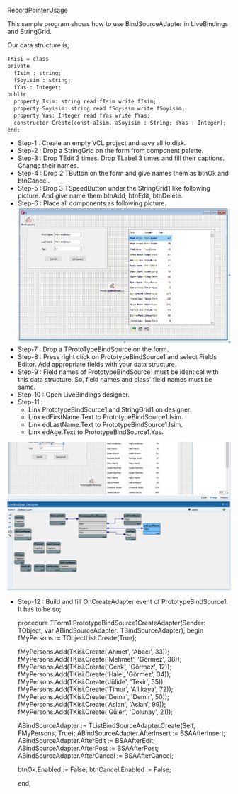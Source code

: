 RecordPointerUsage

This sample program shows how to use BindSourceAdapter in LiveBindings and StringGrid.

Our data structure is;

    TKisi = class
    private
      fIsim : string;
      fSoyisim : string;
      fYas : Integer;
    public
      property Isim: string read fIsim write fIsim;    
      property Soyisim: string read fSoyisim write fSoyisim;
      property Yas: Integer read fYas write fYas;
      constructor Create(const aIsim, aSoyisim : String; aYas : Integer);
    end;
 
 - Step-1 : Create an empty VCL project and save all to disk.
 - Step-2 : Drop a StringGrid on the form from component palette.
 - Step-3 : Drop TEdit 3 times. Drop TLabel 3 times and fill their captions. Change their names. 
 - Step-4 : Drop 2 TButton on the form and give names them as btnOk and btnCancel.
 - Step-5 : Drop 3 TSpeedButton under the StringGrid1 like following picture. And give name them btnAdd, btnEdit, btnDelete.
 - Step-6 : Place all components as following picture.
![Screen view](https://raw.githubusercontent.com/mozpinar/BindSourceSample/master/MainFormPic.png "Screen view")
 - Step-7 : Drop a TProtoTypeBindSource on the form.
 - Step-8 : Press right click on PrototypeBindSource1 and select Fields Editor. Add appropriate fields with your data structure.
 - Step-9 : Field names of PrototypeBindSource1 must be identical with this data structure. So, field names and class' field names must be same.
 - Step-10 : Open LiveBindings designer.
 - Step-11 : 
   - Link PrototypeBindSource1 and StringGrid1 on designer.
   - Link edFirstName.Text to PrototypeBindSource1.Isim.
   - Link edLastName.Text to PrototypeBindSource1.Isim.
   - Link edAge.Text to PrototypeBindSource1.Yas.
   
![LiveBinding view](https://raw.githubusercontent.com/mozpinar/BindSourceSample/master/MainFormLiveBinding.png "LiveBinding")  
 
 - Step-12 : Build and fill OnCreateAdapter event of PrototypeBindSource1. It has to be so;




    procedure TForm1.PrototypeBindSource1CreateAdapter(Sender: TObject;
      var ABindSourceAdapter: TBindSourceAdapter);
    begin
      fMyPersons := TObjectList<TKisi>.Create(True);
    
      fMyPersons.Add(TKisi.Create('Ahmet', 'Abacı', 33));
      fMyPersons.Add(TKisi.Create('Mehmet', 'Görmez', 38));
      fMyPersons.Add(TKisi.Create('Cenk', 'Görmez', 12));
      fMyPersons.Add(TKisi.Create('Hale', 'Görmez', 34));
      fMyPersons.Add(TKisi.Create('Jülide', 'Tekir', 55));
      fMyPersons.Add(TKisi.Create('Timur', 'Allıkaya', 72));
      fMyPersons.Add(TKisi.Create('Demir', 'Demir', 50));
      fMyPersons.Add(TKisi.Create('Aslan', 'Aslan', 99));
      fMyPersons.Add(TKisi.Create('Güler', 'Dolunay', 21));
    
      ABindSourceAdapter := TListBindSourceAdapter<TKisi>.Create(Self, FMyPersons, True);
      ABindSourceAdapter.AfterInsert := BSAAfterInsert;
      ABindSourceAdapter.AfterEdit := BSAAfterEdit;
      ABindSourceAdapter.AfterPost := BSAAfterPost;
      ABindSourceAdapter.AfterCancel := BSAAfterCancel;
    
      btnOk.Enabled := False;
      btnCancel.Enabled := False;
      
    end;
    


